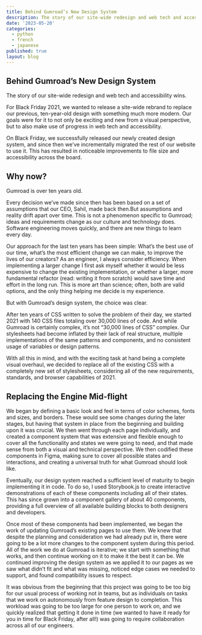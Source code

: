 ```yaml
---
title: Behind Gumroad’s New Design System
description: The story of our site-wide redesign and web tech and accessibility wins.
date: '2023-05-20'
categories:
  - python
  - french
  - japanese
published: true
layout: blog
---
```


## Behind Gumroad’s New Design System

The story of our site-wide redesign and web tech and accessibility wins.


For Black Friday 2021, we wanted to release a site-wide rebrand to replace our previous, ten-year-old design with something much more modern. Our goals were for it to not only be exciting and new from a visual perspective, but to also make use of progress in web tech and accessibility.

On Black Friday, we successfully released our newly created design system, and since then we’ve incrementally migrated the rest of our website to use it. This has resulted in noticeable improvements to file size and accessibility across the board.


## Why now?


Gumroad is over ten years old.

Every decision we’ve made since then has been based on a set of assumptions that our CEO, Sahil, made back then.But assumptions and reality drift apart over time. This is not a phenomenon specific to Gumroad; ideas and requirements change as our culture and technology does. Software engineering moves quickly, and there are new things to learn every day.

Our approach for the last ten years has been simple: What’s the best use of our time, what’s the most efficient change we can make, to improve the lives of our creators? As an engineer, I always consider efficiency. When implementing a larger change I first ask myself whether it would be less expensive to change the existing implementation, or whether a larger, more fundamental refactor (read: writing it from scratch) would save time and effort in the long run. This is more art than science; often, both are valid options, and the only thing helping me decide is my experience.

But with Gumroad’s design system, the choice was clear.

After ten years of CSS written to solve the problem of their day, we started 2021 with 140 CSS files totaling over 30,000 lines of code. And while Gumroad is certainly complex, it’s not “30,000 lines of CSS” complex. Our stylesheets had become inflated by their lack of real structure, multiple implementations of the same patterns and components, and no consistent usage of variables or design patterns.

With all this in mind, and with the exciting task at hand being a complete visual overhaul, we decided to replace all of the existing CSS with a completely new set of stylesheets, considering all of the new requirements, standards, and browser capabilities of 2021.


## Replacing the Engine Mid-flight


We began by defining a basic look and feel in terms of color schemes, fonts and sizes, and borders. These would see some changes during the later stages, but having that system in place from the beginning and building upon it was crucial. We then went through each page individually, and created a component system that was extensive and flexible enough to cover all the functionality and states we were going to need, and that made sense from both a visual and technical perspective. We then codified these components in Figma, making sure to cover all possible states and interactions, and creating a universal truth for what Gumroad should look like.

Eventually, our design system reached a sufficient level of maturity to begin implementing it in code. To do so, I used Storybook.js to create interactive demonstrations of each of these components including all of their states. This has since grown into a component gallery of about 40 components, providing a full overview of all available building blocks to both designers and developers.

Once most of these components had been implemented, we began the work of updating Gumroad’s existing pages to use them. We knew that despite the planning and consideration we had already put in, there were going to be a lot more changes to the component system during this period. All of the work we do at Gumroad is iterative; we start with something that works, and then continue working on it to make it the best it can be. We continued improving the design system as we applied it to our pages as we saw what didn’t fit and what was missing, noticed edge cases we needed to support, and found compatibility issues to respect.

It was obvious from the beginning that this project was going to be too big for our usual process of working not in teams, but as individuals on tasks that we work on autonomously from feature design to completion. This workload was going to be too large for one person to work on, and we quickly realized that getting it done in time (we wanted to have it ready for you in time for Black Friday, after all!) was going to require collaboration across all of our engineers.

